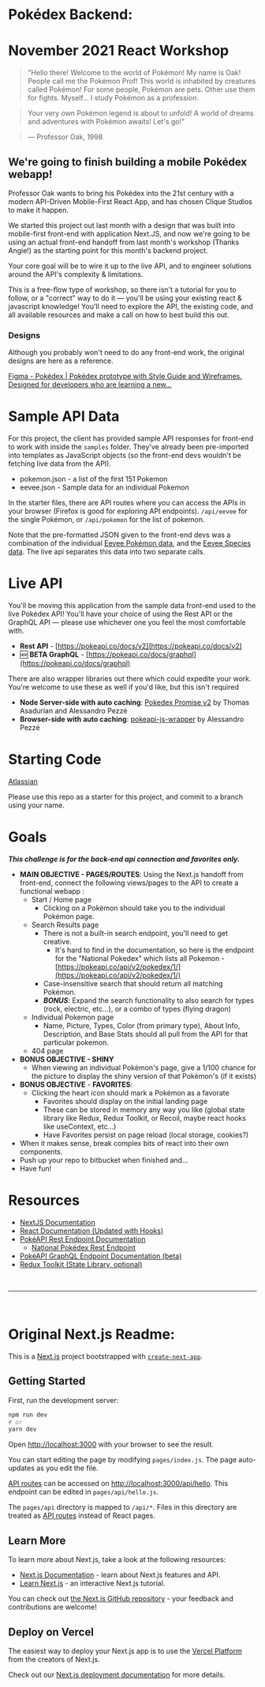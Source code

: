# Pokédex Backend:
# November 2021 React Workshop


> "Hello there! Welcome to the world of Pokémon! My name is Oak! People call me the Pokémon Prof! This world is inhabited by creatures called Pokémon! For some people, Pokémon are pets. Other use them for fights. Myself… I study Pokémon as a profession.  

> Your very own Pokémon legend is about to unfold! A world of dreams and adventures with Pokémon awaits! Let's go!"


> — Professor Oak, 1998

## We're going to finish building a mobile Pokédex webapp!

Professor Oak wants to bring his Pokédex into the 21st century with a modern API-Driven Mobile-First React App, and has chosen Clique Studios to make it happen.

We started this project out last month with a design that was built into mobile-first front-end with application Next.JS, and now we're going to be using an actual front-end handoff from last month's workshop (Thanks Angie!) as the starting point for this month's backend project.  

Your core goal will be to wire it up to the live API, and to engineer solutions around the API's complexity & limitations.

This is a free-flow type of workshop, so there isn't a tutorial for you to follow, or a "correct" way to do it — you'll be using your existing react & javascript knowledge!  You'll need to explore the API, the existing code, and all available resources and make a call on how to best build this out.  


### Designs

Although you probably won't need to do any front-end work, the original designs are here as a reference.

[Figma - Pokédex | Pokédex prototype with Style Guide and Wireframes. Designed for developers who are learning a new...](https://www.figma.com/community/file/979132880663340794)

# Sample API Data

For this project, the client has provided sample API responses for front-end to work with inside the `samples` folder. They've already been pre-imported into templates as JavaScript objects (so the front-end devs wouldn't be fetching live data from the API).  

- pokemon.json - a list of the first 151 Pokemon
- eevee.json - Sample data for an individual Pokemon

In the starter files, there are API routes where you can access the APIs in your browser (Firefox is good for exploring API endpoints).  `/api/eevee` for the single Pokémon, or `/api/pokemon` for the list of pokemon.

Note that the pre-formatted JSON given to the front-end devs was a combination of the individual [Eevee Pokémon data](https://pokeapi.co/docs/v2#pokemon), and the [Eevee Species data](https://pokeapi.co/docs/v2#pokemon-species).  The live api separates this data into two separate calls.

# Live API

You'll be moving this application from the sample data front-end used to the live Pokédex API! You'll have your choice of using the Rest API or the GraphQL API — please use whichever one you feel the most comfortable with.  

- **Rest API** - [https://pokeapi.co/docs/v2](https://pokeapi.co/docs/v2)
- 🆕 **BETA GraphQL** - [https://pokeapi.co/docs/graphql](https://pokeapi.co/docs/graphql)

There are also wrapper libraries out there which could expedite your work.  You're welcome to use these as well if you'd like, but this isn't required

- **Node Server-side with auto caching**: [Pokedex Promise v2](https://github.com/PokeAPI/pokedex-promise-v2) by Thomas Asadurian and Alessandro Pezzé
- **Browser-side with auto caching**: [pokeapi-js-wrapper](https://github.com/PokeAPI/pokeapi-js-wrapper) by Alessandro Pezzé

# Starting Code

[Atlassian](https://bitbucket.org/clique_studios/october-react-workshop-frontend/src/main/)

Please use this repo as a starter for this project, and commit to a branch using your name.

# Goals

***This challenge is for the back-end api connection and favorites only.***  

- **MAIN OBJECTIVE - PAGES/ROUTES**: Using the Next.js handoff from front-end, connect the following views/pages to the API to create a functional webapp :
    - Start / Home page
        - Clicking on a Pokémon should take you to the individual Pokémon page.
    - Search Results page
        - There is not a built-in search endpoint, you'll need to get creative.
            - It's hard to find in the documentation, so here is the endpoint for the "National Pokedex" which lists all Pokemon - [https://pokeapi.co/api/v2/pokedex/1/](https://pokeapi.co/api/v2/pokedex/1/)
        - Case-insensitive search that should return all matching Pokémon.
        - ***BONUS***: Expand the search functionality to also search for types (rock, electric, etc...), or a combo of types (flying dragon)
    - Individual Pokemon page
        - Name, Picture, Types, Color (from primary type), About Info, Description, and Base Stats should all pull from the API for that particular pokemon.
    - 404 page
- **BONUS OBJECTIVE - SHINY**
    - When viewing an individual Pokémon's page, give a 1/100 chance for the picture to display the shiny version of that Pokémon's (if it exists)
- **BONUS OBJECTIVE** - **FAVORITES**:
    - Clicking the heart icon should mark a Pokémon as a favorate
        - Favorites should display on the initial landing page
        - These can be stored in memory any way you like (global state library like Redux, Redux Toolkit, or Recoil, maybe react hooks like useContext, etc...)
        - Have Favorites persist on page reload (local storage, cookies?)
- When it makes sense, break complex bits of react into their own components.
- Push up your repo to bitbucket when finished and...
- Have fun!

# Resources

- [NextJS Documentation](https://nextjs.org/docs)
- [React Documentation (Updated with Hooks)](https://beta.reactjs.org/)
- [PokéAPI Rest Endpoint Documentation](https://pokeapi.co/docs/v2)
    - [National Pokédex Rest Endpoint](https://pokeapi.co/api/v2/pokedex/1/)
- [PokéAPI GraphQL Endpoint Documentation (beta)](https://pokeapi.co/docs/graphql)
- [Redux Toolkit (State Library, optional)](https://redux-toolkit.js.org/)


&nbsp;

---
&nbsp;

# Original Next.js Readme:

This is a [Next.js](https://nextjs.org/) project bootstrapped with [`create-next-app`](https://github.com/vercel/next.js/tree/canary/packages/create-next-app).

## Getting Started

First, run the development server:

```bash
npm run dev
# or
yarn dev
```

Open [http://localhost:3000](http://localhost:3000) with your browser to see the result.

You can start editing the page by modifying `pages/index.js`. The page auto-updates as you edit the file.

[API routes](https://nextjs.org/docs/api-routes/introduction) can be accessed on [http://localhost:3000/api/hello](http://localhost:3000/api/hello). This endpoint can be edited in `pages/api/hello.js`.

The `pages/api` directory is mapped to `/api/*`. Files in this directory are treated as [API routes](https://nextjs.org/docs/api-routes/introduction) instead of React pages.

## Learn More

To learn more about Next.js, take a look at the following resources:

- [Next.js Documentation](https://nextjs.org/docs) - learn about Next.js features and API.
- [Learn Next.js](https://nextjs.org/learn) - an interactive Next.js tutorial.

You can check out [the Next.js GitHub repository](https://github.com/vercel/next.js/) - your feedback and contributions are welcome!

## Deploy on Vercel

The easiest way to deploy your Next.js app is to use the [Vercel Platform](https://vercel.com/new?utm_medium=default-template&filter=next.js&utm_source=create-next-app&utm_campaign=create-next-app-readme) from the creators of Next.js.

Check out our [Next.js deployment documentation](https://nextjs.org/docs/deployment) for more details.
